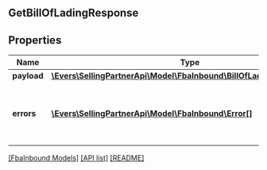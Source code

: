 ## GetBillOfLadingResponse

## Properties

Name | Type | Description | Notes
------------ | ------------- | ------------- | -------------
**payload** | [**\Evers\SellingPartnerApi\Model\FbaInbound\BillOfLadingDownloadURL**](BillOfLadingDownloadURL.md) |  | [optional]
**errors** | [**\Evers\SellingPartnerApi\Model\FbaInbound\Error[]**](Error.md) | A list of error responses returned when a request is unsuccessful. | [optional]

[[FbaInbound Models]](../) [[API list]](../../Api) [[README]](../../../README.md)
